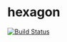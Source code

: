 # hexagon

[![Build Status](https://travis-ci.com/Ferror/hexagon.svg?branch=main)](https://travis-ci.com/Ferror/hexagon)
